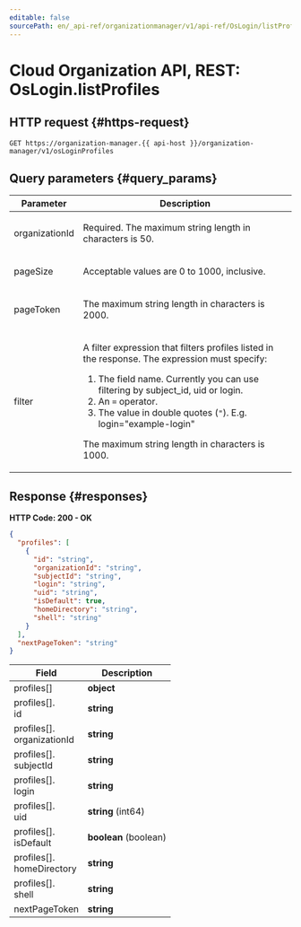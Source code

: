 ```yaml
---
editable: false
sourcePath: en/_api-ref/organizationmanager/v1/api-ref/OsLogin/listProfiles.md
---
```


# Cloud Organization API, REST: OsLogin.listProfiles

 

 
## HTTP request {#https-request}
```
GET https://organization-manager.{{ api-host }}/organization-manager/v1/osLoginProfiles
```
 
## Query parameters {#query_params}
 
Parameter | Description
--- | ---
organizationId | <p>Required. The maximum string length in characters is 50.</p> 
pageSize | <p>Acceptable values are 0 to 1000, inclusive.</p> 
pageToken | <p>The maximum string length in characters is 2000.</p> 
filter | <p>A filter expression that filters profiles listed in the response. The expression must specify:</p> <ol> <li>The field name. Currently you can use filtering by subject_id, uid or login.</li> <li>An ``=`` operator.</li> <li>The value in double quotes (``"``). E.g. login="example-login"</li> </ol> <p>The maximum string length in characters is 1000.</p> 
 
## Response {#responses}
**HTTP Code: 200 - OK**

```json 
{
  "profiles": [
    {
      "id": "string",
      "organizationId": "string",
      "subjectId": "string",
      "login": "string",
      "uid": "string",
      "isDefault": true,
      "homeDirectory": "string",
      "shell": "string"
    }
  ],
  "nextPageToken": "string"
}
```

 
Field | Description
--- | ---
profiles[] | **object**
profiles[].<br>id | **string**
profiles[].<br>organizationId | **string**
profiles[].<br>subjectId | **string**
profiles[].<br>login | **string**
profiles[].<br>uid | **string** (int64)
profiles[].<br>isDefault | **boolean** (boolean)
profiles[].<br>homeDirectory | **string**
profiles[].<br>shell | **string**
nextPageToken | **string**